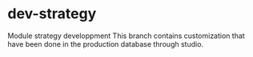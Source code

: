 # dev-strategy
Module strategy developpment
This branch contains customization that have been done in the production database through studio.

